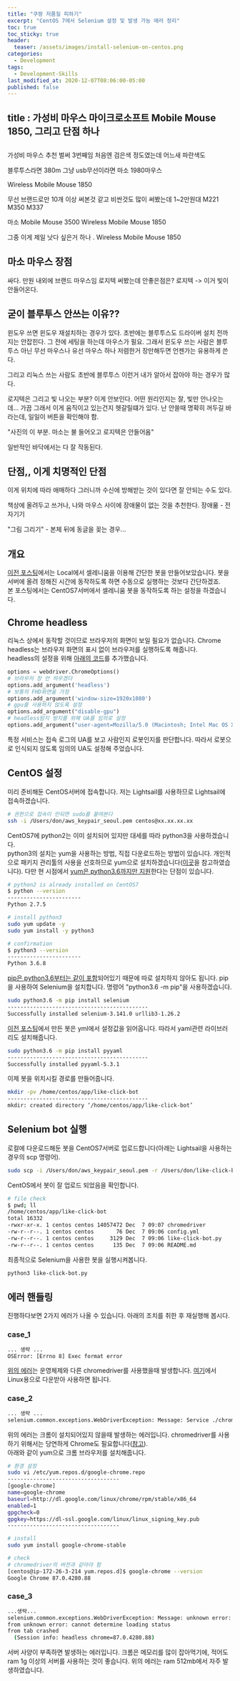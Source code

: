 ```yaml
---
title: "쿠팡 저품질 피하기"
excerpt: "CentOS 7에서 Selenium 설정 및 발생 가능 에러 정리"
toc: true
toc_sticky: true
header:
  teaser: /assets/images/install-selenium-on-centos.png
categories:
  - Development 
tags:
  - Development-Skills
last_modified_at: 2020-12-07T08:06:00-05:00
published: false
---
```


## title : 가성비 마우스 마이크로소프트 Mobile Mouse 1850, 그리고 단점 하나


## 
가성비 마우스 추천
벌써 3번째임
처음엔 검은색 정도였는데 어느새 파란색도

블루투스라면 380m
그냥 usb무선이라면 마소 1980마우스

Wireless Mobile Mouse 1850

무선 브랜드로만 10개 이상 써본것 같고
비싼것도 많이 써봤는데
1~2만원대 
M221
M350
M337

마소
Mobile Mouse 3500
Wireless Mobile Mouse 1850

그중 이게 제일 낫다 싶은거 하나 .
Wireless Mobile Mouse 1850



## 마소 마우스 장점
싸다. 만원 내외에 브랜드 마우스임
로지텍 써봤는데 안좋은점은?
로지텍 -> 이거 빛이 안들어온다.

## 굳이 블루투스 안쓰는 이유??
윈도우 쓰면 윈도우 재설치하는 경우가 있다.
초반에는 블루투스도 드라이버 설치 전까지는 안잡힌다.
그 전에 세팅을 하는데 마우스가 필요.
그래서 윈도우 쓰는 사람은 블루투스 아닌 무선 마우스나
유선 마우스 하나 저렴한거 장만해두면 언젠가는 유용하게 쓴다.

그리고 리눅스 쓰는 사람도 초반에 블루투스 이런거
내가 알아서 잡아야 하는 경우가 많다.

로지텍은 그리고 빛 나오는 부분? 이게 안보인다.
어떤 원리인지는 잘, 빛만 안나오는데...
가끔 그래서 이게 움직이고 있는건지 헷갈릴떄가 있다.
난 안쓸때 명확히 꺼두길 바라는데, 일일이 버튼을 확인해야 함.

"사진의 이 부분. 마소는 불 들어오고 로지텍은 안들어옴"

일반적인 바닥에서는 다 잘 작동된다.

## 단점,, 이게 치명적인 단점
이게 위치에 따라 애매하다
그러니까 수신에 방해받는 것이 있다면 잘 안되는 수도 있다.

책상에 올려두고 쓰거나, 나와 마우스 사이에 장애물이 없는 것을 추천한다.
장애묾 - 전자기기 

"그림 그리기" - 본체 뒤에 동글을 꽂는 경우...






## 개요
[이전 포스팅](https://donggyuu.github.io/development/like-click-bot)에서는 Local에서 셀레니움을 이용해 간단한 봇을 만들어보았습니다. 봇을 서버에 올려 정해진 시간에 동작하도록 하면 수동으로 실행하는 것보다 간단하겠죠.   
본 포스팅에서는 CentOS7서버에서 셀레니움 봇을 동작하도록 하는 설정을 하겠습니다.

## Chrome headless
리눅스 상에서 동작할 것이므로 브라우저의 화면이 보일 필요가 없습니다. Chrome headless는 브라우저 화면의 표시 없이 브라우저를 실행하도록 해줍니다.   
headless의 설정을 위해 [아래의 코드](https://github.com/donggyuu/like-click-bot/blob/master/like-click-bot.py#L70)를 추가했습니다.   
```python
options = webdriver.ChromeOptions()
# 브라우저 창 안 띄우겠다
options.add_argument('headless')
# 보통의 FHD화면을 가정
options.add_argument('window-size=1920x1080')
# gpu를 사용하지 않도록 설정
options.add_argument("disable-gpu")
# headless탐지 방지를 위해 UA를 임의로 설정
options.add_argument("user-agent=Mozilla/5.0 (Macintosh; Intel Mac OS X 10_12_6)")
```
특정 서비스는 접속 로그의 UA를 보고 사람인지 로봇인지를 판단합니다. 따라서 로봇으로 인식되지 않도록 임의의 UA도 설정해 주었습니다. 

## CentOS 설정
미리 준비해둔 CentOS서버에 접속합니다. 저는 Lightsail를 사용하므로 Lightsail에 접속하겠습니다.
```bash
# 권한으로 접속이 안되면 sudo를 붙여본다
ssh -i /Users/don/aws_keypair_seoul.pem centos@xx.xx.xx.xx
```

CentOS7에 python2는 이미 설치되어 있지만 대세를 따라  python3을 사용하겠습니다.  
python3의 설치는 yum을 사용하는 방법, 직접 다운로드하는 방법이 있습니다. 개인적으로 패키지 관리툴의 사용을 선호하므로 yum으로 설치하겠습니다([이곳](https://www.liquidweb.com/kb/how-to-install-python-3-on-centos-7/)을 참고하였습니다). 다만 현 시점에서 [yum은 python3.6까지만 지원](https://stackoverflow.com/questions/50408941/recommended-way-to-install-pip3-on-centos7)한다는 단점이 있습니다.   

```bash
# python2 is already installed on CentOS7
$ python --version
-----------------------
Python 2.7.5

# install python3
sudo yum update -y
sudo yum install -y python3

# confirmation
$ python3 --version
-----------------------
Python 3.6.8
```

[pip은 python3.6부터는 같이 포함](https://linuxize.com/post/how-to-install-pip-on-centos-7)되어있기 때문에 따로 설치하지 않아도 됩니다. 
pip을 사용하여 Selenium을 설치합니다. 명령어 "python3.6 -m pip"을 사용하겠습니다. 

```bash
sudo python3.6 -m pip install selenium
--------------------------------------------
Successfully installed selenium-3.141.0 urllib3-1.26.2
```
[이전 포스팅](https://donggyuu.github.io/development/like-click-bot)에서 만든 봇은 yml에서 설정값을 읽어옵니다. 따라서 yaml관련 라이브러리도 설치해줍니다. 
```bash
sudo python3.6 -m pip install pyyaml
--------------------------------------------
Successfully installed pyyaml-5.3.1
```

이제 봇을 위치시킬 경로를 만들어줍니다.
```bash
mkdir -pv /home/centos/app/like-click-bot
--------------------------------------------
mkdir: created directory ‘/home/centos/app/like-click-bot’
```

## Selenium bot 실행
로컬에 다운로드해둔 봇을 CentOS7서버로 업로드합니다(아래는 Lightsail을 사용하는 경우의 scp 명령어).   
```bash
sudo scp -i /Users/don/aws_keypair_seoul.pem -r /Users/don/like-click-bot centos@xx.xx.xx.x:/home/centos/app/
```

CentOS에서 봇이 잘 업로드 되었음을 확인합니다.  
```bash
# file check
$ pwd; ll
/home/centos/app/like-click-bot
total 16332
-rwxr-xr-x. 1 centos centos 14057472 Dec  7 09:07 chromedriver
-rw-r--r--. 1 centos centos       76 Dec  7 09:06 config.yml
-rw-r--r--. 1 centos centos     3129 Dec  7 09:06 like-click-bot.py
-rw-r--r--. 1 centos centos      135 Dec  7 09:06 README.md
```

최종적으로 Selenium을 사용한 봇을 실행시켜봅니다. 
```bash
python3 like-click-bot.py
```

## 에러 핸들링  
진행하다보면 2가지 에러가 나올 수 있습니다. 아래의 조치를 취한 후 재실행해 봅시다.  

### case_1
```bash
... 생략 ...
OSError: [Errno 8] Exec format error
```
[위의 에러](https://stackoverflow.com/questions/38833589/oserror-errno-8-exec-format-error-selenium)는 운영체제와 다른 chromedriver를 사용했을때 발생합니다. [여기](https://sites.google.com/a/chromium.org/chromedriver/downloads)에서 Linux용으로 다운받아 사용하면 됩니다.

### case_2
```bash
... 생략 ...
selenium.common.exceptions.WebDriverException: Message: Service ./chromedriver unexpectedly exited. Status code was: 127
```
위의 에러는 크롬이 설치되어있지 않을때 발생하는 에러입니다. chromedriver를 사용하기 위해서는 당연하게 Chrome도 필요합니다([참고](https://blog.miyam.net/104)).  
아래와 같이 yum으로 크롬 브라우저를 설치해줍니다.
```bash
# 환경 설정
sudo vi /etc/yum.repos.d/google-chrome.repo
-----------------------------------
[google-chrome] 
name=google-chrome
baseurl=http://dl.google.com/linux/chrome/rpm/stable/x86_64
enabled=1
gpgcheck=0
gpgkey=https://dl-ssl.google.com/linux/linux_signing_key.pub
-----------------------------------

# install
sudo yum install google-chrome-stable

# check
# chromedriver의 버전과 같아야 함
[centos@ip-172-26-3-214 yum.repos.d]$ google-chrome --version
Google Chrome 87.0.4280.88
```

### case_3
```bash
...생략...
selenium.common.exceptions.WebDriverException: Message: unknown error: session deleted because of page crash
from unknown error: cannot determine loading status
from tab crashed
  (Session info: headless chrome=87.0.4280.88)
```
서버 사양이 부족하면 발생하는 에러입니다. 크롬은 메모리를 많이 잡아먹기에, 적어도 ram 1g 이상의 서버를 사용하는 것이 좋습니다. 위의 에러는 ram 512mb에서 자주 발생하였습니다.  